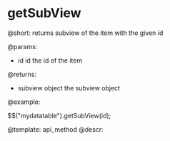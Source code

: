 getSubView
=============

@short:
	returns subview of the item with the given id

@params:

- id		id			the id of the item

@returns:

- subview		object			the subview object 

@example:

$$("mydatatable").getSubView(id);

@template:	api_method
@descr:

